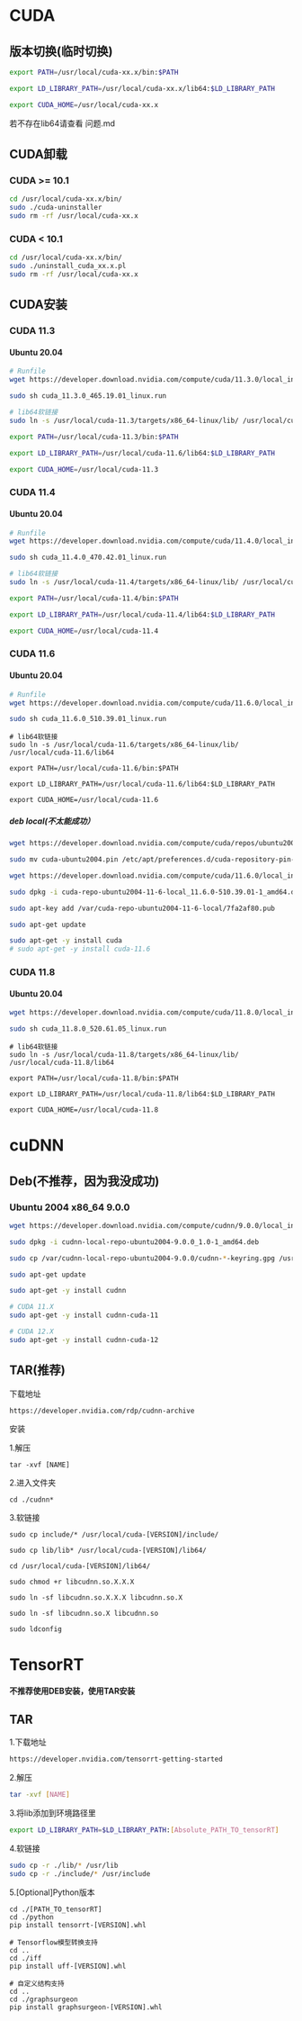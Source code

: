 

# CUDA

## 版本切换(临时切换)

```bash
export PATH=/usr/local/cuda-xx.x/bin:$PATH

export LD_LIBRARY_PATH=/usr/local/cuda-xx.x/lib64:$LD_LIBRARY_PATH

export CUDA_HOME=/usr/local/cuda-xx.x
```

若不存在lib64请查看 问题.md





## CUDA卸载

### CUDA >= 10.1

```bash
cd /usr/local/cuda-xx.x/bin/
sudo ./cuda-uninstaller
sudo rm -rf /usr/local/cuda-xx.x
```

### CUDA < 10.1

```bash
cd /usr/local/cuda-xx.x/bin/
sudo ./uninstall_cuda_xx.x.pl
sudo rm -rf /usr/local/cuda-xx.x
```





## CUDA安装



### CUDA 11.3

#### Ubuntu 20.04

```bash
# Runfile
wget https://developer.download.nvidia.com/compute/cuda/11.3.0/local_installers/cuda_11.3.0_465.19.01_linux.run

sudo sh cuda_11.3.0_465.19.01_linux.run
```

```bash
# lib64软链接
sudo ln -s /usr/local/cuda-11.3/targets/x86_64-linux/lib/ /usr/local/cuda-11.3/lib64

export PATH=/usr/local/cuda-11.3/bin:$PATH

export LD_LIBRARY_PATH=/usr/local/cuda-11.6/lib64:$LD_LIBRARY_PATH

export CUDA_HOME=/usr/local/cuda-11.3
```





### CUDA 11.4

#### Ubuntu 20.04

```bash
# Runfile
wget https://developer.download.nvidia.com/compute/cuda/11.4.0/local_installers/cuda_11.4.0_470.42.01_linux.run

sudo sh cuda_11.4.0_470.42.01_linux.run
```

```bash
# lib64软链接
sudo ln -s /usr/local/cuda-11.4/targets/x86_64-linux/lib/ /usr/local/cuda-11.4/lib64

export PATH=/usr/local/cuda-11.4/bin:$PATH

export LD_LIBRARY_PATH=/usr/local/cuda-11.4/lib64:$LD_LIBRARY_PATH

export CUDA_HOME=/usr/local/cuda-11.4
```





### CUDA 11.6

#### Ubuntu 20.04

```bash
# Runfile
wget https://developer.download.nvidia.com/compute/cuda/11.6.0/local_installers/cuda_11.6.0_510.39.01_linux.run

sudo sh cuda_11.6.0_510.39.01_linux.run
```

```
# lib64软链接
sudo ln -s /usr/local/cuda-11.6/targets/x86_64-linux/lib/ /usr/local/cuda-11.6/lib64

export PATH=/usr/local/cuda-11.6/bin:$PATH

export LD_LIBRARY_PATH=/usr/local/cuda-11.6/lib64:$LD_LIBRARY_PATH

export CUDA_HOME=/usr/local/cuda-11.6
```



##### deb local(不太能成功）

```bash
wget https://developer.download.nvidia.com/compute/cuda/repos/ubuntu2004/x86_64/cuda-ubuntu2004.pin

sudo mv cuda-ubuntu2004.pin /etc/apt/preferences.d/cuda-repository-pin-600

wget https://developer.download.nvidia.com/compute/cuda/11.6.0/local_installers/cuda-repo-ubuntu2004-11-6-local_11.6.0-510.39.01-1_amd64.deb

sudo dpkg -i cuda-repo-ubuntu2004-11-6-local_11.6.0-510.39.01-1_amd64.deb

sudo apt-key add /var/cuda-repo-ubuntu2004-11-6-local/7fa2af80.pub

sudo apt-get update

sudo apt-get -y install cuda
# sudo apt-get -y install cuda-11.6
```



### CUDA 11.8

#### Ubuntu 20.04

```bash
wget https://developer.download.nvidia.com/compute/cuda/11.8.0/local_installers/cuda_11.8.0_520.61.05_linux.run

sudo sh cuda_11.8.0_520.61.05_linux.run
```

```
# lib64软链接
sudo ln -s /usr/local/cuda-11.8/targets/x86_64-linux/lib/ /usr/local/cuda-11.8/lib64

export PATH=/usr/local/cuda-11.8/bin:$PATH

export LD_LIBRARY_PATH=/usr/local/cuda-11.8/lib64:$LD_LIBRARY_PATH

export CUDA_HOME=/usr/local/cuda-11.8
```



# cuDNN

## Deb(不推荐，因为我没成功)

### Ubuntu 2004 x86_64  9.0.0

```bash
wget https://developer.download.nvidia.com/compute/cudnn/9.0.0/local_installers/cudnn-local-repo-ubuntu2004-9.0.0_1.0-1_amd64.deb

sudo dpkg -i cudnn-local-repo-ubuntu2004-9.0.0_1.0-1_amd64.deb

sudo cp /var/cudnn-local-repo-ubuntu2004-9.0.0/cudnn-*-keyring.gpg /usr/share/keyrings/

sudo apt-get update

sudo apt-get -y install cudnn

# CUDA 11.X
sudo apt-get -y install cudnn-cuda-11

# CUDA 12.X
sudo apt-get -y install cudnn-cuda-12
```



## TAR(推荐)

下载地址

```
https://developer.nvidia.com/rdp/cudnn-archive
```

安装

1.解压

```
tar -xvf [NAME]
```

2.进入文件夹

```
cd ./cudnn*
```

3.软链接

```
sudo cp include/* /usr/local/cuda-[VERSION]/include/

sudo cp lib/lib* /usr/local/cuda-[VERSION]/lib64/

cd /usr/local/cuda-[VERSION]/lib64/

sudo chmod +r libcudnn.so.X.X.X

sudo ln -sf libcudnn.so.X.X.X libcudnn.so.X

sudo ln -sf libcudnn.so.X libcudnn.so  

sudo ldconfig
```





# TensorRT

**不推荐使用DEB安装，使用TAR安装**

## TAR

1.下载地址

```bash
https://developer.nvidia.com/tensorrt-getting-started
```

2.解压

```bash
tar -xvf [NAME]
```

3.将lib添加到环境路径里

```bash
export LD_LIBRARY_PATH=$LD_LIBRARY_PATH:[Absolute_PATH_TO_tensorRT]
```

4.软链接

```bash
sudo cp -r ./lib/* /usr/lib
sudo cp -r ./include/* /usr/include
```

5.[Optional]Python版本

```
cd ./[PATH_TO_tensorRT]
cd ./python
pip install tensorrt-[VERSION].whl

# Tensorflow模型转换支持
cd ..
cd ./iff
pip install uff-[VERSION].whl

# 自定义结构支持
cd ..
cd ./graphsurgeon
pip install graphsurgeon-[VERSION].whl
```














